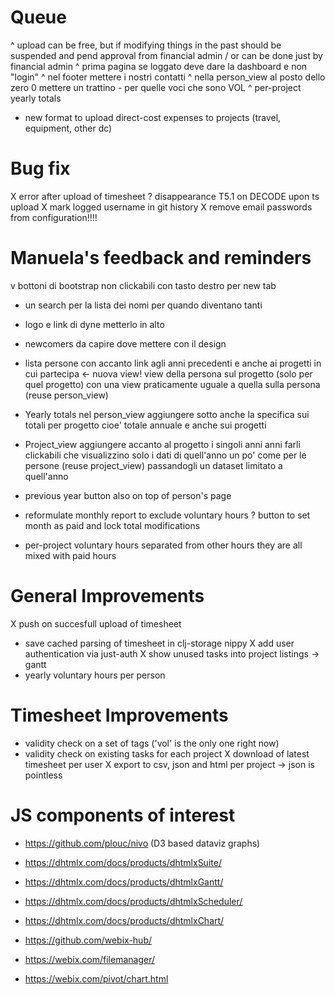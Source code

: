 # Queue
^ upload can be free, but if modifying things in the past should be suspended
  and pend approval from financial admin / or can be done just by financial admin
^ prima pagina se loggato deve dare la dashboard e non "login"
^ nel footer mettere i nostri contatti
^ nella person_view al posto dello zero 0 mettere un trattino -
  per quelle voci che sono VOL
^ per-project yearly totals
- new format to upload direct-cost expenses to projects
  (travel, equipment, other dc)

# Bug fix

X error after upload of timesheet
? disappearance T5.1 on DECODE upon ts upload
X mark logged username in git history
X remove email passwords from configuration!!!!

# Manuela's feedback and reminders

v bottoni di bootstrap non clickabili con tasto destro per new tab
- un search per la lista dei nomi per quando diventano tanti
- logo e link di dyne metterlo in alto
- newcomers da capire dove mettere con il design
- lista persone con accanto link agli anni precedenti
  e anche ai progetti in cui partecipa <- nuova view!
	  view della persona sul progetto (solo per quel progetto)
	  con una view praticamente uguale a quella sulla persona
		(reuse person_view)
- Yearly totals nel person_view
  aggiungere sotto anche la specifica sui totali per progetto
  cioe' totale annuale e anche sui progetti
- Project_view
  aggiungere accanto al progetto i singoli anni
  anni farli clickabili che visualizzino solo i dati di quell'anno
  un po' come per le persone (reuse project_view) passandogli un
  dataset limitato a quell'anno



- previous year button also on top of person's page
- reformulate monthly report to exclude voluntary hours
? button to set month as paid and lock total modifications
- per-project voluntary hours separated from other hours
  they are all mixed with paid hours



# General Improvements

X push on succesfull upload of timesheet
- save cached parsing of timesheet in clj-storage nippy
X add user authentication via just-auth
X show unused tasks into project listings -> gantt
- yearly voluntary hours per person

# Timesheet Improvements

- validity check on a set of tags ('vol' is the only one right now)
- validity check on existing tasks for each project
X download of latest timesheet per user
X export to csv, json and html per project -> json is pointless


# JS components of interest

- https://github.com/plouc/nivo (D3 based dataviz graphs)

- https://dhtmlx.com/docs/products/dhtmlxSuite/

- https://dhtmlx.com/docs/products/dhtmlxGantt/

- https://dhtmlx.com/docs/products/dhtmlxScheduler/

- https://dhtmlx.com/docs/products/dhtmlxChart/

- https://github.com/webix-hub/

- https://webix.com/filemanager/

- https://webix.com/pivot/chart.html


